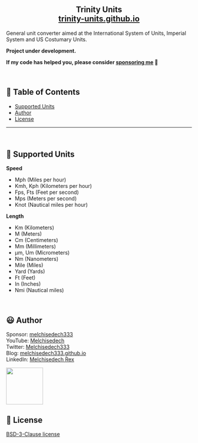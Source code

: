 <h2 align=center>
    <b>Trinity Units</b><br>
    <a align=center href="https://trinity-units.github.io" >trinity-units.github.io</a>
</h2>

General unit converter aimed at the International System of Units, Imperial System and US Costumary Units.

<b>Project under development.</b>

**If my code has helped you, please consider [sponsoring me](https://github.com/sponsors/melchisedech333) :blue_heart:** 

<br>

:bookmark_tabs: Table of Contents
-----
* [Supported Units](#triangular_ruler-supportedunits)
* [Author](#smiley-author)
* [License](#scroll-license)
-----

<br>

:triangular_ruler: Supported Units
---

<b>Speed</b>
- Mph (Miles per hour)
- Kmh, Kph (Kilometers per hour)
- Fps, Fts (Feet per second)
- Mps (Meters per second)
- Knot (Nautical miles per hour)

<b>Length</b>
- Km (Kilometers)
- M (Meters)
- Cm (Centimeters)
- Mm (Millimeters)
- μm, Um (Micrometers)
- Nm (Nanometers)
- Mile (Miles)
- Yard (Yards)
- Ft (Feet)
- In (Inches)
- Nmi (Nautical miles)

<br>

:smiley: Author
---

Sponsor: [melchisedech333](https://github.com/sponsors/melchisedech333)<br>
YouTube: [Melchisedech](https://www.youtube.com/channel/UC4Sh4wxncr5arnydpUfWPKw)<br>
Twitter: [Melchisedech333](https://twitter.com/Melchisedech333)<br>
Blog: [melchisedech333.github.io](https://melchisedech333.github.io/)<br>
LinkedIn: [Melchisedech Rex](https://www.linkedin.com/in/melchisedech-rex-724152235/)

<img src="https://github.com/melchisedech333.png?size=200" height="100" />

<br>

:scroll: License
---

[ BSD-3-Clause license](https://raw.githubusercontent.com/verbum-paper/verbum-paper/main/LICENSE.txt)


